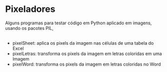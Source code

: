 # Pixeladores

Alguns programas para testar código em Python aplicado em imagens, usando os pacotes
PIL,  
<br>
* pixelSheet:	aplica os pixels da imagem nas células de uma tabela do Excel
* pixelLetras: 	transforma os pixels da imagem em letras coloridas em uma Imagem
* pixelWord: 	transforma os pixels da imagem em letras coloridas no Word